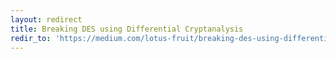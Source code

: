 ```yaml
---
layout: redirect
title: Breaking DES using Differential Cryptanalysis
redir_to: 'https://medium.com/lotus-fruit/breaking-des-using-differential-cryptanalysis-958e8118ff41'
---
```


